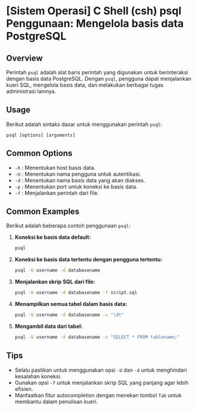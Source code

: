 # [Sistem Operasi] C Shell (csh) psql Penggunaan: Mengelola basis data PostgreSQL

## Overview
Perintah `psql` adalah alat baris perintah yang digunakan untuk berinteraksi dengan basis data PostgreSQL. Dengan `psql`, pengguna dapat menjalankan kueri SQL, mengelola basis data, dan melakukan berbagai tugas administrasi lainnya.

## Usage
Berikut adalah sintaks dasar untuk menggunakan perintah `psql`:

```
psql [options] [arguments]
```

## Common Options
- `-h` : Menentukan host basis data.
- `-U` : Menentukan nama pengguna untuk autentikasi.
- `-d` : Menentukan nama basis data yang akan diakses.
- `-p` : Menentukan port untuk koneksi ke basis data.
- `-f` : Menjalankan perintah dari file.

## Common Examples
Berikut adalah beberapa contoh penggunaan `psql`:

1. **Koneksi ke basis data default:**
   ```bash
   psql
   ```

2. **Koneksi ke basis data tertentu dengan pengguna tertentu:**
   ```bash
   psql -U username -d databasename
   ```

3. **Menjalankan skrip SQL dari file:**
   ```bash
   psql -U username -d databasename -f script.sql
   ```

4. **Menampilkan semua tabel dalam basis data:**
   ```bash
   psql -U username -d databasename -c "\dt"
   ```

5. **Mengambil data dari tabel:**
   ```bash
   psql -U username -d databasename -c "SELECT * FROM tablename;"
   ```

## Tips
- Selalu pastikan untuk menggunakan opsi `-U` dan `-d` untuk menghindari kesalahan koneksi.
- Gunakan opsi `-f` untuk menjalankan skrip SQL yang panjang agar lebih efisien.
- Manfaatkan fitur autocompletion dengan menekan tombol `Tab` untuk membantu dalam penulisan kueri.
